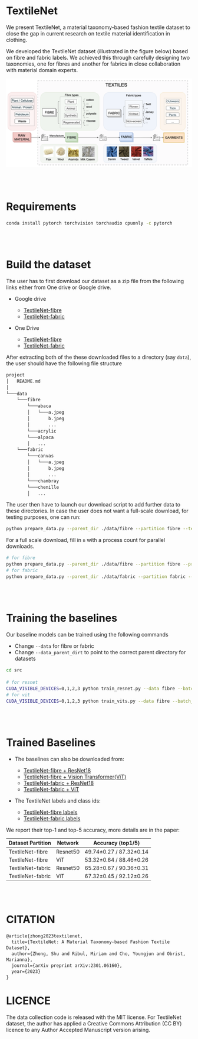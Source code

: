 # TextileNet
We present TextileNet, a material taxonomy-based fashion textile dataset to close the gap in current research on textile material identification in clothing.

 We developed the TextileNet dataset (illustrated in the figure below) based on fibre and fabric labels. We achieved this through carefully designing two taxonomies, one for fibres and another for fabrics in close collaboration with material domain experts.

![Drag Racing](taxonomy.png)

<br />
<br />

# Requirements

```bash
conda install pytorch torchvision torchaudio cpuonly -c pytorch
```

<br />
<br />

# Build the dataset

The user has to first download our dataset as a zip file from the following links either from One drive or Google drive.

* Google drive
  * [TextileNet-fibre](https://drive.google.com/file/d/1e_E9NeTs7qSuUzWszSkmK09jTHPQwdd6/view?usp=sharing)
  * [TextileNet-fabric](https://drive.google.com/file/d/1G_g3NEcluW9iKbWY6BiCMcSo0eLxCG0z/view)

* One Drive
  * [TextileNet-fibre](https://liveuclac-my.sharepoint.com/:u:/g/personal/ucabs31_ucl_ac_uk/EbNpQu2RER5IvkvbB5H3zPoB2Op_gVjGWMi7UcThfkFRtQ?e=tHLRK0)
  * [TextileNet-fabric](https://liveuclac-my.sharepoint.com/:u:/g/personal/ucabs31_ucl_ac_uk/EcEcoqBIjr9HvE4RJOcyD_YB7ZXc8ws-g5naMnlI6U-nIg)

After extracting both of the these downloaded files to a directory (say `data`), the user should have the following file structure

```bash
project
│   README.md
│
└───data
    └───fibre
        └───abaca
        │   └───a.jpeg
        │       b.jpeg
        │       ...
        └───acrylic
        └───alpaca
        │   ...
    └───fabric
        └───canvas
        │   └───a.jpeg
        │       b.jpeg
        │       ...
        └───chambray
        └───chenille
        │   ...
```

The user then have to launch our download script to add further data to these directories.
In case the user does not want a full-scale download, for testing purposes, one can run:

```bash
python prepare_data.py --parent_dir ./data/fibre --partition fibre --test --processes 4
```

For a full scale download, fill in `n` with a process count for parallel downloads.

```bash
# for fibre
python prepare_data.py --parent_dir ./data/fibre --partition fibre --processes n
# for fabric
python prepare_data.py --parent_dir ./data/fabric --partition fabric --processes n
```

<br />
<br />

# Training the baselines

Our baseline models can be trained using the following commands

* Change `--data` for fibre or fabric
* Change `--data_parent_dirt` to point to the correct parent directory for datasets

```bash
cd src

# for resnet
CUDA_VISIBLE_DEVICES=0,1,2,3 python train_resnet.py --data fibre --batch_size 512 --num_classes 33 --num_workers 32 --seed 0
# for vit
CUDA_VISIBLE_DEVICES=0,1,2,3 python train_vits.py --data fibre --batch_size 512 --num_classes 33 --num_workers 32 --seed 0
```


<br />
<br />

# Trained Baselines

* The baselines can also be downloaded from:
  * [TextileNet-fibre + ResNet18](./baselines/TextileNet-fibre/res18_ckpt.pth) 
  * [TextileNet-fibre + Vision Transformer(ViT)](./baselines/TextileNet-fibre/vits_ckpt.pth) 
  * [TextileNet-fabric + ResNet18](./baselines/TextileNet-fabric/resnet18_ckpt.pth)
  * [TextileNet-fabric + ViT](./baselines/TextileNet-fabric/vits_ckpt.pth)


* The TextileNet labels and class ids:
  * [TextileNet-fibre labels](./labels/fibre_label.txt) 
  * [TextileNet-fabric labels](./labels/fabric_label.txt)


We report their top-1 and top-5 accuracy, more details are in the paper:

| Dataset Partition |  Network    | Accuracy (top1/5)    |
| ----------- | ----------- | --------- |
| TextileNet-fibre      | Resnet50    |  49.74±0.27 / 87.32±0.14    |
| TextileNet-fibre   | ViT       |  53.32±0.64 / 88.46±0.26         |
| TextileNet-fabric      | Resnet50    |  65.28±0.67 / 90.36±0.31    |
| TextileNet-fabric   | ViT        |   67.32±0.45 / 92.12±0.26        |



<br />
<br />


# CITATION
```
@article{zhong2023textilenet,
  title={TextileNet: A Material Taxonomy-based Fashion Textile Dataset},
  author={Zhong, Shu and Ribul, Miriam and Cho, Youngjun and Obrist, Marianna},
  journal={arXiv preprint arXiv:2301.06160},
  year={2023}
}
```

# LICENCE
The data collection code is released with the MIT license. 
For TextileNet dataset, the author has applied a Creative Commons Attribution (CC BY) licence to any Author Accepted Manuscript version arising. 
